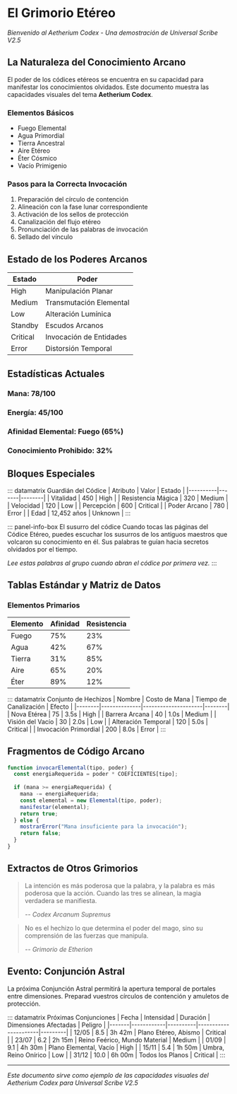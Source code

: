 # El Grimorio Etéreo

*Bienvenido al Aetherium Codex - Una demostración de Universal Scribe V2.5*

## La Naturaleza del Conocimiento Arcano

El poder de los códices etéreos se encuentra en su capacidad para manifestar los conocimientos olvidados. Este documento muestra las capacidades visuales del tema **Aetherium Codex**.

### Elementos Básicos

- Fuego Elemental
- Agua Primordial
- Tierra Ancestral
- Aire Etéreo
- Éter Cósmico
- Vacío Primigenio

### Pasos para la Correcta Invocación

1. Preparación del círculo de contención
2. Alineación con la fase lunar correspondiente
3. Activación de los sellos de protección
4. Canalización del flujo etéreo
5. Pronunciación de las palabras de invocación
6. Sellado del vínculo

## Estado de los Poderes Arcanos

| Estado | Poder |
|--------|-------|
| High | Manipulación Planar |
| Medium | Transmutación Elemental |
| Low | Alteración Lumínica |
| Standby | Escudos Arcanos |
| Critical | Invocación de Entidades |
| Error | Distorsión Temporal |

## Estadísticas Actuales

### Mana: 78/100
### Energía: 45/100
### Afinidad Elemental: Fuego (65%)
### Conocimiento Prohibido: 32%

## Bloques Especiales

::: datamatrix Guardián del Códice
| Atributo | Valor | Estado |
|----------|-------|--------|
| Vitalidad | 450 | High |
| Resistencia Mágica | 320 | Medium |
| Velocidad | 120 | Low |
| Percepción | 600 | Critical |
| Poder Arcano | 780 | Error |
| Edad | 12,452 años | Unknown |
:::

::: panel-info-box El susurro del códice
Cuando tocas las páginas del Códice Etéreo, puedes escuchar los susurros de los antiguos maestros que volcaron su conocimiento en él. Sus palabras te guían hacia secretos olvidados por el tiempo.

*Lee estas palabras al grupo cuando abran el códice por primera vez.*
:::

## Tablas Estándar y Matriz de Datos

### Elementos Primarios

| Elemento | Afinidad | Resistencia |
|----------|----------|-------------|
| Fuego | 75% | 23% |
| Agua | 42% | 67% |
| Tierra | 31% | 85% |
| Aire | 65% | 20% |
| Éter | 89% | 12% |

::: datamatrix Conjunto de Hechizos
| Nombre | Costo de Mana | Tiempo de Canalización | Efecto |
|--------|--------------|---------------------|--------|
| Nova Etérea | 75 | 3.5s | High |
| Barrera Arcana | 40 | 1.0s | Medium |
| Visión del Vacío | 30 | 2.0s | Low |
| Alteración Temporal | 120 | 5.0s | Critical |
| Invocación Primordial | 200 | 8.0s | Error |
:::

## Fragmentos de Código Arcano

```javascript
function invocarElemental(tipo, poder) {
  const energiaRequerida = poder * COEFICIENTES[tipo];
  
  if (mana >= energiaRequerida) {
    mana -= energiaRequerida;
    const elemental = new Elemental(tipo, poder);
    manifestar(elemental);
    return true;
  } else {
    mostrarError("Mana insuficiente para la invocación");
    return false;
  }
}
```

## Extractos de Otros Grimorios

> La intención es más poderosa que la palabra, y la palabra es más poderosa que la acción. Cuando las tres se alinean, la magia verdadera se manifiesta.
> 
> *-- Codex Arcanum Supremus*

> No es el hechizo lo que determina el poder del mago, sino su comprensión de las fuerzas que manipula.
>
> *-- Grimorio de Etherion*

## Evento: Conjunción Astral

La próxima Conjunción Astral permitirá la apertura temporal de portales entre dimensiones. Preparad vuestros círculos de contención y amuletos de protección.

::: datamatrix Próximas Conjunciones
| Fecha | Intensidad | Duración | Dimensiones Afectadas | Peligro |
|-------|------------|----------|----------------------|---------|
| 12/05 | 8.5 | 3h 42m | Plano Etéreo, Abismo | Critical |
| 23/07 | 6.2 | 2h 15m | Reino Feérico, Mundo Material | Medium |
| 01/09 | 9.1 | 4h 30m | Plano Elemental, Vacío | High |
| 15/11 | 5.4 | 1h 50m | Umbra, Reino Onírico | Low |
| 31/12 | 10.0 | 6h 00m | Todos los Planos | Critical |
:::

---

*Este documento sirve como ejemplo de las capacidades visuales del Aetherium Codex para Universal Scribe V2.5* 
